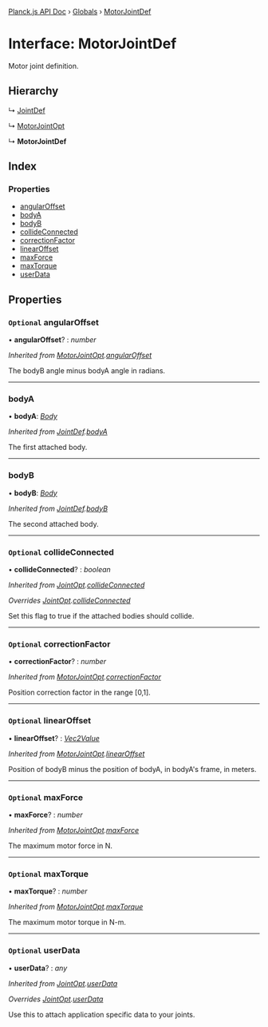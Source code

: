 [Planck.js API Doc](../README.md) › [Globals](../globals.md) › [MotorJointDef](motorjointdef.md)

# Interface: MotorJointDef

Motor joint definition.

## Hierarchy

  ↳ [JointDef](jointdef.md)

  ↳ [MotorJointOpt](motorjointopt.md)

  ↳ **MotorJointDef**

## Index

### Properties

* [angularOffset](motorjointdef.md#optional-angularoffset)
* [bodyA](motorjointdef.md#bodya)
* [bodyB](motorjointdef.md#bodyb)
* [collideConnected](motorjointdef.md#optional-collideconnected)
* [correctionFactor](motorjointdef.md#optional-correctionfactor)
* [linearOffset](motorjointdef.md#optional-linearoffset)
* [maxForce](motorjointdef.md#optional-maxforce)
* [maxTorque](motorjointdef.md#optional-maxtorque)
* [userData](motorjointdef.md#optional-userdata)

## Properties

### `Optional` angularOffset

• **angularOffset**? : *number*

*Inherited from [MotorJointOpt](motorjointopt.md).[angularOffset](motorjointopt.md#optional-angularoffset)*

The bodyB angle minus bodyA angle in radians.

___

###  bodyA

• **bodyA**: *[Body](../classes/body.md)*

*Inherited from [JointDef](jointdef.md).[bodyA](jointdef.md#bodya)*

The first attached body.

___

###  bodyB

• **bodyB**: *[Body](../classes/body.md)*

*Inherited from [JointDef](jointdef.md).[bodyB](jointdef.md#bodyb)*

The second attached body.

___

### `Optional` collideConnected

• **collideConnected**? : *boolean*

*Inherited from [JointOpt](jointopt.md).[collideConnected](jointopt.md#optional-collideconnected)*

*Overrides [JointOpt](jointopt.md).[collideConnected](jointopt.md#optional-collideconnected)*

Set this flag to true if the attached bodies
should collide.

___

### `Optional` correctionFactor

• **correctionFactor**? : *number*

*Inherited from [MotorJointOpt](motorjointopt.md).[correctionFactor](motorjointopt.md#optional-correctionfactor)*

Position correction factor in the range [0,1].

___

### `Optional` linearOffset

• **linearOffset**? : *[Vec2Value](vec2value.md)*

*Inherited from [MotorJointOpt](motorjointopt.md).[linearOffset](motorjointopt.md#optional-linearoffset)*

Position of bodyB minus the position of bodyA, in bodyA's frame, in meters.

___

### `Optional` maxForce

• **maxForce**? : *number*

*Inherited from [MotorJointOpt](motorjointopt.md).[maxForce](motorjointopt.md#optional-maxforce)*

The maximum motor force in N.

___

### `Optional` maxTorque

• **maxTorque**? : *number*

*Inherited from [MotorJointOpt](motorjointopt.md).[maxTorque](motorjointopt.md#optional-maxtorque)*

The maximum motor torque in N-m.

___

### `Optional` userData

• **userData**? : *any*

*Inherited from [JointOpt](jointopt.md).[userData](jointopt.md#optional-userdata)*

*Overrides [JointOpt](jointopt.md).[userData](jointopt.md#optional-userdata)*

Use this to attach application specific data to your joints.
